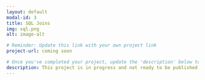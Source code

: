 ```yaml
---
layout: default
modal-id: 3
title: SQL Joins
img: sql.png
alt: image-alt

# Reminder: Update this link with your own project link
project-url: coming soon

# Once you've completed your project, update the 'description' below to this one: Implemented various JOIN commands (inner, left, right, self, and cross) in MySQL, utilizing UNION and UNION ALL to efficiently combine and query data from multiple tables.
description: This project is in progress and not ready to be published just yet. Please contact me if you'd like a sneak peek. Otherwise, stay tuned!
---
```

